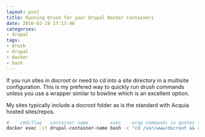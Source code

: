 ```yaml
---
layout: post
title: Running Drush for your Drupal Docker Containers
date: 2016-02-19 17:17:46
categories: 
- drupal
tags: 
- drush 
- drupal
- docker 
- bash
---
```

If you run sites in docroot or need to cd into a site directory in a multisite configuration. This is my prefered way
to quickly run drush commands unless you use a wrapper similar to bowline which is an excellent option.

My sites typically include a docroot folder as is the standard with Acquia hosted sites/repos.

```bash
#    cmd/flag   container name        exec    wrap commands in quotes to use multi step 
docker exec -it drupal-container-name bash -c "cd /var/www/docroot && drush uli -l drupal.loc"
```